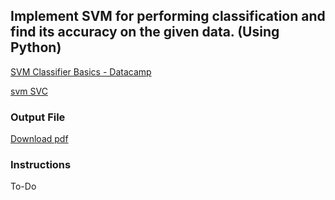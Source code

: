 ## Implement SVM for performing classification and find its accuracy on the given data. (Using Python) 

[SVM Classifier Basics - Datacamp](https://www.datacamp.com/community/tutorials/svm-classification-scikit-learn-python)

[svm SVC](http://scikit-learn.org/stable/modules/generated/sklearn.svm.SVC.html)
### Output File

[Download pdf](https://drive.google.com/file/d/1WAgXt_nv1sS3V1C1KyZg3jeEOJUgoDBR/view?usp=sharing)

### Instructions

To-Do